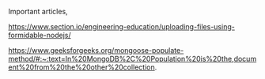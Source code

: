 Important articles,

https://www.section.io/engineering-education/uploading-files-using-formidable-nodejs/

https://www.geeksforgeeks.org/mongoose-populate-method/#:~:text=In%20MongoDB%2C%20Population%20is%20the,document%20from%20the%20other%20collection.